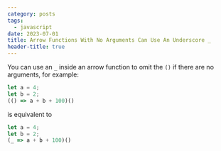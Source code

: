 ```yaml
---
category: posts
tags:
  - javascript
date: 2023-07-01
title: Arrow Functions With No Arguments Can Use An Underscore _
header-title: true
---
```


You can use an `_` inside an arrow function to omit the `()` if there are no arguments, for example:

```javascript
let a = 4;
let b = 2;
(() => a + b + 100)()
```

is equivalent to

```javascript
let a = 4;
let b = 2;
(_ => a + b + 100)()
```